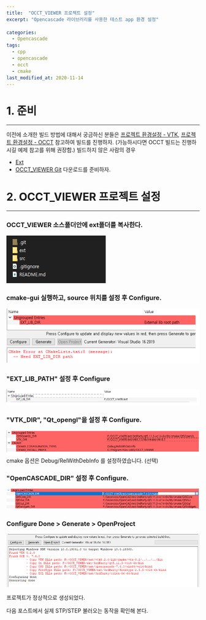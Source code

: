 ```yaml
---
title:  "OCCT_VIEWER 프로젝트 설정"
excerpt: "Opencascade 라이브러리를 사용한 테스트 app 환경 설정"

categories:
  - Opencascade
tags:
  - cpp
  - opencascade
  - occt
  - cmake
last_modified_at: 2020-11-14
---
```


# 1. 준비
- - -
이전에 소개한 빌드 방법에 대해서 궁금하신 분들은 [프로젝트 환경설정 - VTK](https://essspressso.info/Opencascade/OCCT-BOOK-02/), [프로젝트 환경설정 - OCCT](https://essspressso.info/Opencascade/OCCT-BOOK-03/) 참고하여 빌드를 진행하자. (가능하시다면 OCCT 빌드는 진행하시길 예제 참고를 위해 권장함.)
빌드하지 않은 사람의 경우 
- [Ext](https://drive.google.com/file/d/132RvlJAFCSDp_rRfR5T2OQU_V73Tk9VC/view?usp=sharing)
- [OCCT_VIEWER Git](https://github.com/holograming/OCCT_VIEWER)
다운로드를 준비하자.

# 2. OCCT_VIEWER 프로젝트 설정
- - -
### OCCT_VIEWER 소스폴더안에 ext폴더를 복사한다.
![source settings](/assets/images/OCCT/04/post4-source_settings.png)

### cmake-gui 실행하고, source 위치를 설정 후 Configure.
![source settings](/assets/images/OCCT/cmake_2.png)

### "EXT_LIB_PATH" 설정 후 Configure
![source settings](/assets/images/OCCT/cmake_3.png)

### "VTK_DIR", "Qt_opengl"을 설정 후 Configure.
![source settings](/assets/images/OCCT/cmake_4.png)
cmake 옵션은 Debug/RelWithDebInfo 를 설정하였습니다. (선택)

### "OpenCASCADE_DIR" 설정 후 Configure.
![source settings](/assets/images/OCCT/cmake_5.png)

### Configure Done > Generate > OpenProject
![source settings](/assets/images/OCCT/cmake_6.png)

프로젝트가 정상적으로 생성되었다.

다음 포스트에서 실제 STP/STEP 불러오는 동작을 확인해 본다.